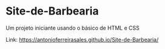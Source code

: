 # Site-de-Barbearia
Um projeto iniciante usando o básico de HTML e CSS

Link: https://antonioferreirasales.github.io/Site-de-Barbearia/

